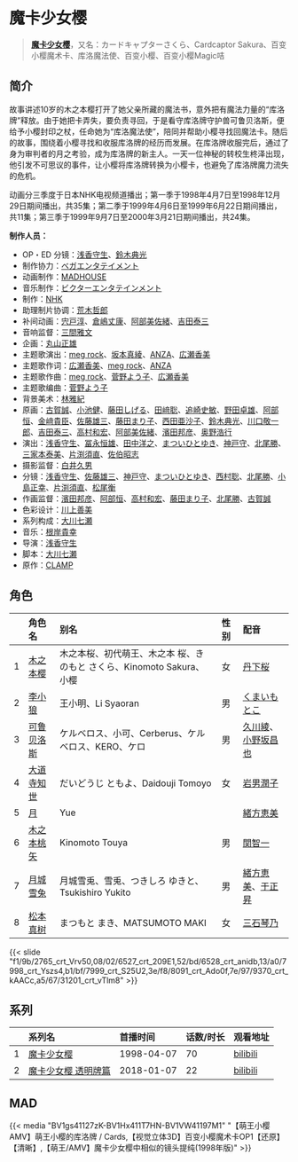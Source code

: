 # 魔卡少女樱


> <u>**[魔卡少女樱](https://bgm.tv/subject/1940)**</u>，又名：カードキャプターさくら、Cardcaptor Sakura、百变小樱魔术卡、库洛魔法使、百变小樱、百变小樱Magic咭

## 简介

故事讲述10岁的木之本樱打开了她父亲所藏的魔法书，意外把有魔法力量的“库洛牌”释放。由于她把卡弄失，要负责寻回，于是看守库洛牌守护兽可鲁贝洛斯，便给予小樱封印之杖，任命她为“库洛魔法使”，陪同并帮助小樱寻找回魔法卡。随后的故事，围绕着小樱寻找和收服库洛牌的经历而发展。在库洛牌收服完后，通过了身为审判者的月之考验，成为库洛牌的新主人。一天一位神秘的转校生柊泽出现，他引发不可思议的事件，让小樱将库洛牌转换为小樱卡，也避免了库洛牌魔力流失的危机。

动画分三季度于日本NHK电视频道播出；第一季于1998年4月7日至1998年12月29日期间播出，共35集；第二季于1999年4月6日至1999年6月22日期间播出，共11集；第三季于1999年9月7日至2000年3月21日期间播出，共24集。

**制作人员：**
- OP・ED 分镜：[浅香守生](https://bgm.tv/person/40)、[鈴木典光](https://bgm.tv/person/11528)
- 制作协力：[ベガエンタテイメント](https://bgm.tv/person/13505)
- 动画制作：[MADHOUSE](https://bgm.tv/person/603)
- 音乐制作：[ビクターエンタテインメント](https://bgm.tv/person/41)
- 制作：[NHK](https://bgm.tv/person/974)
- 助理制片协调：[荒木哲郎](https://bgm.tv/person/3212)
- 补间动画：[宍戸淳](https://bgm.tv/person/2887)、[倉嶋丈康](https://bgm.tv/person/1278)、[阿部美佐緒](https://bgm.tv/person/11377)、[吉田泰三](https://bgm.tv/person/10005)
- 音响监督：[三間雅文](https://bgm.tv/person/42)
- 企画：[丸山正雄](https://bgm.tv/person/914)
- 主题歌演出：[meg rock](https://bgm.tv/person/9389)、[坂本真綾](https://bgm.tv/person/3877)、[ANZA](https://bgm.tv/person/13596)、[広瀬香美](https://bgm.tv/person/13591)
- 主题歌作词：[広瀬香美](https://bgm.tv/person/13591)、[meg rock](https://bgm.tv/person/9389)、[ANZA](https://bgm.tv/person/13596)
- 主题歌作曲：[meg rock](https://bgm.tv/person/9389)、[菅野よう子](https://bgm.tv/person/101)、[広瀬香美](https://bgm.tv/person/13591)
- 主题歌编曲：[菅野よう子](https://bgm.tv/person/101)
- 背景美术：[林雅紀](https://bgm.tv/person/16301)
- 原画：[古賀誠](https://bgm.tv/person/1191)、[小池健](https://bgm.tv/person/1425)、[藤田しげる](https://bgm.tv/person/1709)、[田﨑聡](https://bgm.tv/person/2758)、[追崎史敏](https://bgm.tv/person/1165)、[野田卓雄](https://bgm.tv/person/1032)、[阿部恒](https://bgm.tv/person/36)、[金﨑貴臣](https://bgm.tv/person/3101)、[佐藤雄三](https://bgm.tv/person/780)、[藤田まり子](https://bgm.tv/person/385)、[西田亜沙子](https://bgm.tv/person/620)、[鈴木典光](https://bgm.tv/person/11528)、[川口敬一郎](https://bgm.tv/person/3086)、[吉田泰三](https://bgm.tv/person/10005)、[高村和宏](https://bgm.tv/person/396)、[阿部美佐緒](https://bgm.tv/person/11377)、[濱田邦彦](https://bgm.tv/person/3078)、[奥野浩行](https://bgm.tv/person/11324)
- 演出：[浅香守生](https://bgm.tv/person/40)、[冨永恒雄](https://bgm.tv/person/1288)、[田中洋之](https://bgm.tv/person/3327)、[まついひとゆき](https://bgm.tv/person/621)、[神戸守](https://bgm.tv/person/1047)、[北尾勝](https://bgm.tv/person/3214)、[三家本泰美](https://bgm.tv/person/14069)、[片渕須直](https://bgm.tv/person/2305)、[佐伯昭志](https://bgm.tv/person/395)
- 摄影监督：[白井久男](https://bgm.tv/person/15)
- 分镜：[浅香守生](https://bgm.tv/person/40)、[佐藤雄三](https://bgm.tv/person/780)、[神戸守](https://bgm.tv/person/1047)、[まついひとゆき](https://bgm.tv/person/621)、[西村聡](https://bgm.tv/person/211)、[北尾勝](https://bgm.tv/person/3214)、[小島正幸](https://bgm.tv/person/750)、[片渕須直](https://bgm.tv/person/2305)、[松尾衡](https://bgm.tv/person/2567)
- 作画监督：[濱田邦彦](https://bgm.tv/person/3078)、[阿部恒](https://bgm.tv/person/36)、[高村和宏](https://bgm.tv/person/396)、[藤田まり子](https://bgm.tv/person/385)、[北尾勝](https://bgm.tv/person/3214)、[古賀誠](https://bgm.tv/person/1191)
- 色彩设计：[川上善美](https://bgm.tv/person/366)
- 系列构成：[大川七瀬](https://bgm.tv/person/380)
- 音乐：[根岸貴幸](https://bgm.tv/person/379)
- 导演：[浅香守生](https://bgm.tv/person/40)
- 脚本：[大川七瀬](https://bgm.tv/person/380)
- 原作：[CLAMP](https://bgm.tv/person/39)

## 角色

|     |   角色名   |   别名  | 性别 |  配音  |
|:--- |:------  |:----      |:---  |:--   |
| 1 | [木之本樱](https://bgm.tv/character/2765) | 木之本桜、初代萌王、木之本 桜、きのもと さくら、Kinomoto Sakura、小樱 | 女 | [丹下桜](https://bgm.tv/person/4055) |
| 2 | [李小狼](https://bgm.tv/character/6527) | 王小明、Li Syaoran | 男 | [くまいもとこ](https://bgm.tv/person/4056) |
| 3 | [可鲁贝洛斯](https://bgm.tv/character/6528) | ケルベロス、小可、Cerberus、ケルベロス、KERO、ケロ | 男 | [久川綾](https://bgm.tv/person/3875)、[小野坂昌也](https://bgm.tv/person/3978) |
| 4 | [大道寺知世](https://bgm.tv/character/7998) | だいどうじ ともよ、Daidouji Tomoyo | 女 | [岩男潤子](https://bgm.tv/person/3916) |
| 5 | [月](https://bgm.tv/character/7999) | Yue |  | [緒方恵美](https://bgm.tv/person/4054) |
| 6 | [木之本桃矢](https://bgm.tv/character/8091) | Kinomoto Touya | 男 | [関智一](https://bgm.tv/person/3868) |
| 7 | [月城雪兔](https://bgm.tv/character/9370) | 月城雪兎、雪兎、つきしろ ゆきと、Tsukishiro Yukito | 男 | [緒方恵美](https://bgm.tv/person/4054)、[于正昇](https://bgm.tv/person/32633) |
| 8 | [松本真树](https://bgm.tv/character/31201) | まつもと まき、MATSUMOTO MAKI | 女 | [三石琴乃](https://bgm.tv/person/3918) |

{{< slide "f1/9b/2765_crt_Vrv50,08/02/6527_crt_209E1,52/bd/6528_crt_anidb,13/a0/7998_crt_Yszs4,b1/bf/7999_crt_S25U2,3e/f8/8091_crt_Ado0f,7e/97/9370_crt_kAACc,a5/67/31201_crt_vTlm8" >}}

## 系列

|     |   系列名   |   首播时间  | 话数/时长  | 观看地址 |
|:---  |:------    |:----      |:---       |:---  |
| 1 |[魔卡少女樱](https://bgm.tv/subject/1940)| 1998-04-07 | 70 | [bilibili](https://www.bilibili.com/bangumi/play/ss3756)  |
| 2 |[魔卡少女樱 透明牌篇](https://bgm.tv/subject/183891)| 2018-01-07 | 22 | [bilibili](https://www.bilibili.com/bangumi/play/ss21421)  |


## MAD

{{< media  "BV1gs41127zK-BV1Hx411T7HN-BV1VW41197M1" 
"【萌王小樱 AMV】萌王小樱的库洛牌 / Cards,【视觉立体3D】百变小樱魔术卡OP1【还原】【清晰】,【萌王/AMV】魔卡少女樱中相似的镜头提纯(1998年版)" >}}
